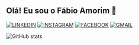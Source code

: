 ## Olá! Eu sou o Fábio Amorim 👋 

[![LINKEDIN](https://img.shields.io/badge/LinkedIn-0077B5?style=for-the-badge&logo=linkedin&logoColor=white)](https://linkedin.com/in/fabio-amorim-4545011a1)
[![INSTAGRAM](https://img.shields.io/badge/Instagram-E4405F?style=for-the-badge&logo=instagram&logoColor=white)](https://instagram.com/Fabioamorim20)
[![FACEBOOK](https://img.shields.io/badge/Facebook-1877F2?style=for-the-badge&logo=facebook&logoColor=white)]()
[![GMAIL](https://img.shields.io/badge/Gmail-D14836?style=for-the-badge&logo=gmail&logoColor=white)]()

![GitHub stats](https://github-readme-stats.vercel.app/api?username=fabioamorim25&show_icons=true&theme=highcontrast)
